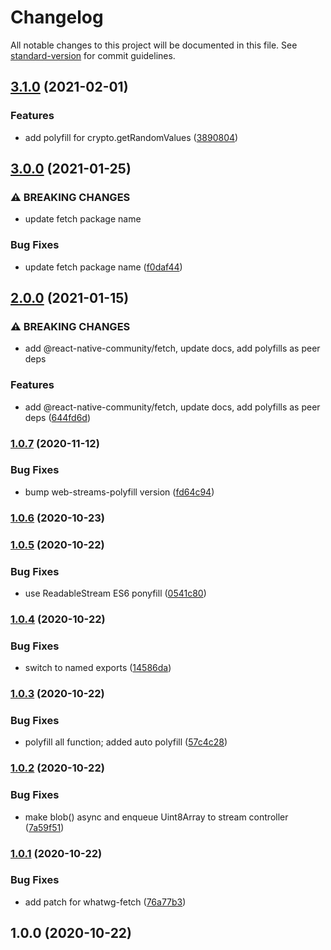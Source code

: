 # Changelog

All notable changes to this project will be documented in this file. See [standard-version](https://github.com/conventional-changelog/standard-version) for commit guidelines.

## [3.1.0](https://github.com/acostalima/react-native-polyfill-globals/compare/v3.0.0...v3.1.0) (2021-02-01)


### Features

* add polyfill for crypto.getRandomValues ([3890804](https://github.com/acostalima/react-native-polyfill-globals/commit/3890804fbf638bb213c9898187a2ebdcea6c60ad))

## [3.0.0](https://github.com/acostalima/react-native-polyfill-globals/compare/v2.0.0...v3.0.0) (2021-01-25)


### ⚠ BREAKING CHANGES

* update fetch package name

### Bug Fixes

* update fetch package name ([f0daf44](https://github.com/acostalima/react-native-polyfill-globals/commit/f0daf445ba6fd5ed352bb1f25636d005cfb06c16))

## [2.0.0](https://github.com/acostalima/react-native-polyfill-globals/compare/v1.0.7...v2.0.0) (2021-01-15)


### ⚠ BREAKING CHANGES

* add @react-native-community/fetch, update docs, add polyfills as peer deps

### Features

* add @react-native-community/fetch, update docs, add polyfills as peer deps ([644fd6d](https://github.com/acostalima/react-native-polyfill-globals/commit/644fd6dcfafab5a1e8d000c702e26844827be7b3))

### [1.0.7](https://github.com/acostalima/react-native-polyfill-globals/compare/v1.0.6...v1.0.7) (2020-11-12)


### Bug Fixes

* bump web-streams-polyfill version ([fd64c94](https://github.com/acostalima/react-native-polyfill-globals/commit/fd64c94370d8b83274a204835d1fb4a2132dd230))

### [1.0.6](https://github.com/acostalima/react-native-polyfill-globals/compare/v1.0.5...v1.0.6) (2020-10-23)

### [1.0.5](https://github.com/acostalima/react-native-polyfill-globals/compare/v1.0.4...v1.0.5) (2020-10-22)


### Bug Fixes

* use ReadableStream ES6 ponyfill ([0541c80](https://github.com/acostalima/react-native-polyfill-globals/commit/0541c807d274d9fd3e78e273c93b0b23020ba2e4))

### [1.0.4](https://github.com/acostalima/react-native-polyfill-globals/compare/v1.0.3...v1.0.4) (2020-10-22)


### Bug Fixes

* switch to named exports ([14586da](https://github.com/acostalima/react-native-polyfill-globals/commit/14586daa460ccbee42d777323bcfb3410d232aca))

### [1.0.3](https://github.com/acostalima/react-native-polyfill-globals/compare/v1.0.2...v1.0.3) (2020-10-22)


### Bug Fixes

* polyfill all function; added auto polyfill ([57c4c28](https://github.com/acostalima/react-native-polyfill-globals/commit/57c4c2804c2a270b321c93dc23c2ff66532b4d6a))

### [1.0.2](https://github.com/acostalima/react-native-polyfill-globals/compare/v1.0.1...v1.0.2) (2020-10-22)


### Bug Fixes

* make blob() async and enqueue Uint8Array to stream controller ([7a59f51](https://github.com/acostalima/react-native-polyfill-globals/commit/7a59f519e08c74c4c2576b869c6923bd5f0df94d))

### [1.0.1](https://github.com/acostalima/react-native-polyfill-globals/compare/v1.0.0...v1.0.1) (2020-10-22)


### Bug Fixes

* add patch for whatwg-fetch ([76a77b3](https://github.com/acostalima/react-native-polyfill-globals/commit/76a77b38f231abe23443897ed7cfe7668f215c8a))

## 1.0.0 (2020-10-22)
